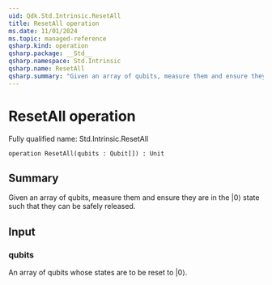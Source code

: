 ```yaml
---
uid: Qdk.Std.Intrinsic.ResetAll
title: ResetAll operation
ms.date: 11/01/2024
ms.topic: managed-reference
qsharp.kind: operation
qsharp.package: __Std__
qsharp.namespace: Std.Intrinsic
qsharp.name: ResetAll
qsharp.summary: "Given an array of qubits, measure them and ensure they are in the |0⟩ state such that they can be safely released."
---
```


# ResetAll operation

Fully qualified name: Std.Intrinsic.ResetAll

```qsharp
operation ResetAll(qubits : Qubit[]) : Unit
```

## Summary
Given an array of qubits, measure them and ensure they are in the $|0⟩$ state
such that they can be safely released.

## Input
### qubits
An array of qubits whose states are to be reset to $|0⟩$.
